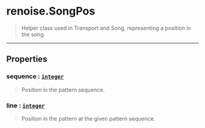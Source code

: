 # renoise.SongPos<a name="renoise.SongPos"></a>  
> Helper class used in Transport and Song, representing a position in the song.  

<!-- toc -->
  

---  
## Properties
### sequence : [`integer`](../../API/builtins/integer.md)<a name="sequence"></a>
> Position in the pattern sequence.

### line : [`integer`](../../API/builtins/integer.md)<a name="line"></a>
> Position in the pattern at the given pattern sequence.

  

